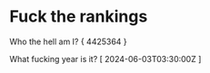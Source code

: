 # Fuck the rankings

Who the hell am I?
{ 4425364 }

What fucking year is it?
[ 2024-06-03T03:30:00Z ]
